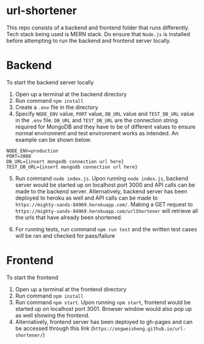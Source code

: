 # url-shortener

This repo consists of a backend and frontend folder that runs differently. Tech stack being used is MERN stack. Do ensure that `Node.js` is installed before attempting to run the backend and frontend server locally.

# Backend

To start the backend server locally

1. Open up a terminal at the backend directory
2. Run command `npm install`
3. Create a `.env` file in the directory
4. Specify `NODE_ENV` value, `PORT` value, `DB_URL` value and `TEST_DB_URL` value in the `.env` file. `DB_URL` and `TEST_DB_URL` are the connection string required for MongoDB and they have to be of different values to ensure normal environment and test environment works as intended. An example can be shown below.
```
NODE_ENV=production
PORT=3000
DB_URL={insert mongodb connection url here}
TEST_DB_URL={insert mongodb connection url here}
```
5. Run command `node index.js`. Upon running `node index.js`, backend server would be started up on localhost port 3000 and API calls can be made to the backend server. Alternatively, backend server has been deployed to heroku as well and API calls can be made to `https://mighty-sands-84969.herokuapp.com/`. Making a GET request to `https://mighty-sands-84969.herokuapp.com/urlShortener` will retrieve all the urls that have already been shortened.

6. For running tests, run command `npm run test` and the written test cases will be ran and checked for pass/failure

# Frontend

To start the frontend

1. Open up a terminal at the frontend directory
2. Run command `npm install`
3. Run command `npm start`. Upon running `npm start`, frontend would be started up on localhost port 3001. Browser window would also pop up as well showing the frontend.
4. Alternatively, frontend server has been deployed to gh-pages and can be accessed through this link (`https://ongweisheng.github.io/url-shortener/`)